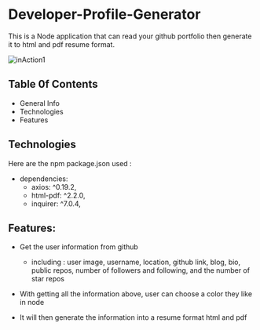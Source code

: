 # Developer-Profile-Generator
This is a Node application that can read your github portfolio then generate it to html and pdf resume format.

![inAction1](https://media.giphy.com/media/JTVrUby7eMKb50eZHt/giphy.gif)

## Table 0f Contents
- General Info
- Technologies
- Features

## Technologies
Here are the npm package.json used :
- dependencies: 
    - axios: ^0.19.2,
    - html-pdf: ^2.2.0,
    - inquirer: ^7.0.4, 

## Features:
- Get the user information from github
    - including : user image, username, location, github link, blog, bio, public repos, number of followers and following, and the number of star repos

- With getting all the information above, user can choose a color they like in node

- It will then generate the information into a resume format html and pdf


